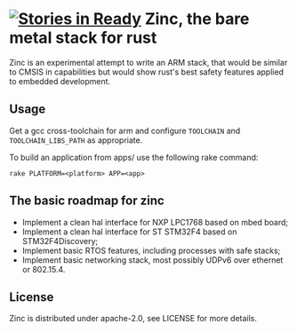 [![Stories in Ready](https://badge.waffle.io/hackndev/zinc.png?label=ready&title=Ready)](https://waffle.io/hackndev/zinc)
Zinc, the bare metal stack for rust
===================================

Zinc is an experimental attempt to write an ARM stack, that would be similar to
CMSIS in capabilities but would show rust's best safety features applied to
embedded development.

## Usage

Get a gcc cross-toolchain for arm and configure `TOOLCHAIN` and
`TOOLCHAIN_LIBS_PATH` as appropriate.

To build an application from apps/ use the following rake command:

```
rake PLATFORM=<platform> APP=<app>
```

## The basic roadmap for zinc

 * Implement a clean hal interface for NXP LPC1768 based on mbed board;
 * Implement a clean hal interface for ST STM32F4 based on STM32F4Discovery;
 * Implement basic RTOS features, including processes with safe stacks;
 * Implement basic networking stack, most possibly UDPv6 over ethernet or 802.15.4.

## License

Zinc is distributed under apache-2.0, see LICENSE for more details.
